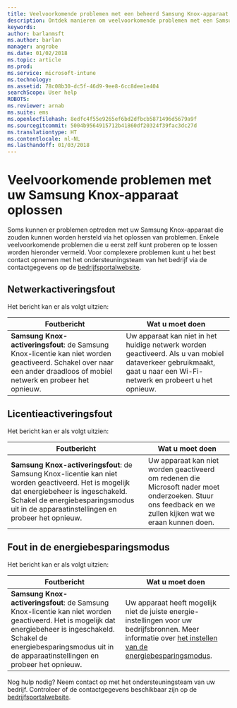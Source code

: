 ```yaml
---
title: Veelvoorkomende problemen met een beheerd Samsung Knox-apparaat | Microsoft Docs
description: Ontdek manieren om veelvoorkomende problemen met een Samsung Knox-apparaat op te lossen.
keywords: 
author: barlanmsft
ms.author: barlan
manager: angrobe
ms.date: 01/02/2018
ms.topic: article
ms.prod: 
ms.service: microsoft-intune
ms.technology: 
ms.assetid: 78c08b30-dc5f-46d9-9ee8-6cc8dee1e404
searchScope: User help
ROBOTS: 
ms.reviewer: arnab
ms.suite: ems
ms.openlocfilehash: 8edfc4f55e9265ef6bd2dfbcb5871496d5679a9f
ms.sourcegitcommit: 5004b9564915712b41860df20324f39fac3dc27d
ms.translationtype: HT
ms.contentlocale: nl-NL
ms.lasthandoff: 01/03/2018
---
```

# <a name="fix-common-issues-with-your-samsung-knox-device"></a>Veelvoorkomende problemen met uw Samsung Knox-apparaat oplossen

Soms kunnen er problemen optreden met uw Samsung Knox-apparaat die zouden kunnen worden hersteld via het oplossen van problemen. Enkele veelvoorkomende problemen die u eerst zelf kunt proberen op te lossen worden hieronder vermeld. Voor complexere problemen kunt u het best contact opnemen met het ondersteuningsteam van het bedrijf via de contactgegevens op de [bedrijfsportalwebsite](https://portal.manage.microsoft.com#HelpDeskDialog).

## <a name="network-activation-error"></a>Netwerkactiveringsfout

Het bericht kan er als volgt uitzien:

|Foutbericht|Wat u moet doen|
|---|---|
|**Samsung Knox-activeringsfout**: de Samsung Knox-licentie kan niet worden geactiveerd. Schakel over naar een ander draadloos of mobiel netwerk en probeer het opnieuw.|Uw apparaat kan niet in het huidige netwerk worden geactiveerd. Als u van mobiel dataverkeer gebruikmaakt, gaat u naar een Wi-Fi-netwerk en probeert u het opnieuw.|

## <a name="license-activation-error"></a>Licentieactiveringsfout

Het bericht kan er als volgt uitzien:

|Foutbericht|Wat u moet doen|
|---|---|
|**Samsung Knox-activeringsfout**: de Samsung Knox-licentie kan niet worden geactiveerd. Het is mogelijk dat energiebeheer is ingeschakeld. Schakel de energiebesparingsmodus uit in de apparaatinstellingen en probeer het opnieuw.|Uw apparaat kan niet worden geactiveerd om redenen die Microsoft nader moet onderzoeken. Stuur ons feedback en we zullen kijken wat we eraan kunnen doen.|

## <a name="power-saving-mode-error"></a>Fout in de energiebesparingsmodus

Het bericht kan er als volgt uitzien:

|Foutbericht|Wat u moet doen|
|---|---|
|**Samsung Knox-activeringsfout**: de Samsung Knox-licentie kan niet worden geactiveerd. Het is mogelijk dat energiebeheer is ingeschakeld. Schakel de energiebesparingsmodus uit in de apparaatinstellingen en probeer het opnieuw. |Uw apparaat heeft mogelijk niet de juiste energie-instellingen voor uw bedrijfsbronnen. Meer informatie over [het instellen van de energiebesparingsmodus](power-saving-mode-android.md).|

Nog hulp nodig? Neem contact op met het ondersteuningsteam van uw bedrijf. Controleer of de contactgegevens beschikbaar zijn op de [bedrijfsportalwebsite](https://portal.manage.microsoft.com#HelpDeskDialog).
